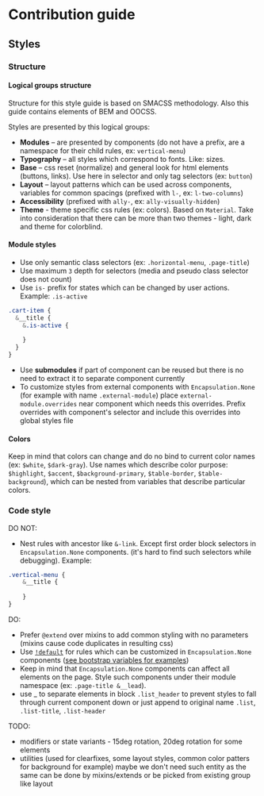 # Contribution guide

## Styles

### Structure

#### Logical groups structure

Structure for this style guide is based on SMACSS methodology. Also this guide contains elements of BEM and OOCSS.

Styles are presented by this logical groups:
* **Modules** – are presented by components (do not have a prefix, are a namespace for their child rules, ex: `vertical-menu`)
* **Typography** – all styles which correspond to fonts. Like: sizes.
* **Base** – css reset (normalize) and general look for html elements (buttons, links). Use here in selector and only tag selectors (ex: `button`)
* **Layout** – layout patterns which can be used across components, variables for common spacings (prefixed with `l-`, ex: `l-two-columns`)
* **Accessibility** (prefixed with `ally-`, ex: `ally-visually-hidden`)
* **Theme** - theme specific css rules (ex: colors). Based on `Material`. Take into consideration that there can be more than two themes - light, dark and theme for colorblind.

#### Module styles

* Use only semantic class selectors (ex: `.horizontal-menu`, `.page-title`)
* Use maximum `3` depth for selectors (media and pseudo class selector does not count)
* Use `is-` prefix for states which can be changed by user actions. Example: `.is-active`
```scss
.cart-item {
  &__title {
    &.is-active {
    
    }
  }
}
```
* Use **submodules** if part of component can be reused but there is no need to extract it to separate component currently
* To customize styles from external components with `Encapsulation.None` (for example with name `.external-module`) place `external-module.overrides` near component which needs this overrides. Prefix overrides with component's selector and include this overrides into global styles file

#### Colors

Keep in mind that colors can change and do no bind to current color names (ex: `$white`, `$dark-gray`).
Use names which describe color purpose: `$highlight`, `$accent`, `$background-primary`, `$table-border`, `$table-background`), which can be nested from variables that describe particular colors.

### Code style

DO NOT:
* Nest rules with ancestor like `&-link`. Except first order block selectors in `Encapsulation.None` components. (it's hard to find such selectors while debugging). Example: 
```scss
.vertical-menu { 
    &__title {
    
    }
}
```

DO:
* Prefer `@extend` over mixins to add common styling with no parameters (mixins cause code duplicates in resulting css)
* Use [`!default`](https://sass-lang.com/documentation/variables#default-values) for rules which can be customized in `Encapsulation.None` components ([see bootstrap variables for examples](https://github.com/twbs/bootstrap/blob/master/scss/_variables.scss))
* Keep in mind that `Encapsulation.None` components can affect all elements on the page. Style such components under their module namespace (ex: `.page-title &__lead`).
* use _ to separate elements in block `.list_header` to prevent styles to fall through current component down or just append to original name `.list`, `.list-title`, `.list-header`


TODO:
* modifiers or state variants - 15deg rotation, 20deg rotation for some elements
* utilities (used for clearfixes, some layout styles, common color patters for background for example) maybe we don't need such entity as the same can be done by mixins/extends or be picked from existing group like layout
